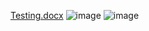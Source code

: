[Testing.docx](uploads/4ddf4eac859d407ecb30f62e5051c04a/Testing.docx)
![image](uploads/ab9ea3a957da9e908f2483989789d00f/image.png)
![image](uploads/d8c0d1c4c4b1784dc5acdf8f4fb4805b/image.png)